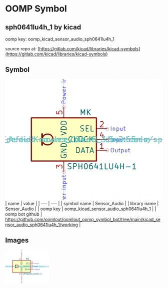# OOMP Symbol  
## sph0641lu4h_1  by kicad  
  
oomp key: oomp_kicad_sensor_audio_sph0641lu4h_1  
  
source repo at: [https://gitlab.com/kicad/libraries/kicad-symbols](https://gitlab.com/kicad/libraries/kicad-symbols)  
## Symbol  
  
[![working.png](working_600.png)](working.png)  
| name | value | 
| --- | --- | 
| symbol name | Sensor_Audio | 
| library name | Sensor_Audio | 
| oomp key | oomp_kicad_sensor_audio_sph0641lu4h_1 | 
| oomp bot github | https://github.com/oomlout/oomlout_oomp_symbol_bot/tree/main/kicad_sensor_audio_sph0641lu4h_1/working | 
## Images  
  
[![working.png](working_140.png)](working.png)  
